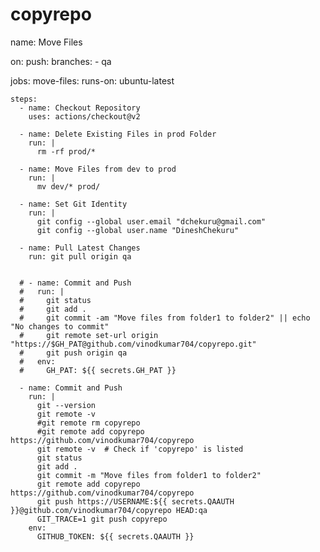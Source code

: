 # copyrepo

name: Move Files

on:
  push:
    branches:
      - qa

jobs:
  move-files:
    runs-on: ubuntu-latest

    steps:
      - name: Checkout Repository
        uses: actions/checkout@v2

      - name: Delete Existing Files in prod Folder
        run: |
          rm -rf prod/*
          
      - name: Move Files from dev to prod
        run: |
          mv dev/* prod/

      - name: Set Git Identity
        run: |
          git config --global user.email "dchekuru@gmail.com"
          git config --global user.name "DineshChekuru"

      - name: Pull Latest Changes
        run: git pull origin qa

          
      # - name: Commit and Push
      #   run: |
      #     git status
      #     git add .
      #     git commit -am "Move files from folder1 to folder2" || echo "No changes to commit"
      #     git remote set-url origin "https://$GH_PAT@github.com/vinodkumar704/copyrepo.git"
      #     git push origin qa
      #   env:
      #     GH_PAT: ${{ secrets.GH_PAT }}

      - name: Commit and Push
        run: |
          git --version
          git remote -v
          #git remote rm copyrepo
          #git remote add copyrepo https://github.com/vinodkumar704/copyrepo
          git remote -v  # Check if 'copyrepo' is listed
          git status
          git add .
          git commit -m "Move files from folder1 to folder2" 
          git remote add copyrepo https://github.com/vinodkumar704/copyrepo
          git push https://USERNAME:${{ secrets.QAAUTH }}@github.com/vinodkumar704/copyrepo HEAD:qa
          GIT_TRACE=1 git push copyrepo
        env:
          GITHUB_TOKEN: ${{ secrets.QAAUTH }}


      
        
        
